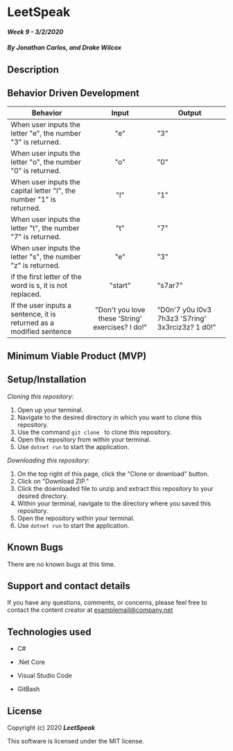 # LeetSpeak

#### _Week 9 - 3/2/2020_

#### _By Jonathan Carlos, and Drake Wilcox_

## **Description**

## **Behavior Driven Development**

| Behavior | Input | Output |
|----------|:-----:|--------|
|When user inputs the letter "e", the number "3" is returned. | "e" | "3" |
|When user inputs the letter "o", the number "0" is returned. | "o" | "0" |
|When user inputs the capital letter "I", the number "1" is returned. | "I" | "1" |
|When user inputs the letter "t", the number "7" is returned. | "t" | "7" |
|When user inputs the letter "s", the number "z" is returned. | "e" | "3" |
|if the first letter of the word is s, it is not replaced. | "start" | "s7ar7"|
|If the user inputs a sentence, it is returned as a modified sentence | "Don't you love these 'String' exercises? I do!" | "D0n'7 y0u l0v3 7h3z3 'S7ring' 3x3rciz3z? 1 d0!" |
## **Minimum Viable Product (MVP)**
 

## **Setup/Installation**

*Cloning this repository:*
1. Open up your terminal.
2. Navigate to the desired directory in which you want to clone this repository.
3. Use the command `git clone ` to clone this repository.
4. Open this repository from within your terminal.
5. Use `dotnet run` to start the application.

*Downloading this repository:*
1. On the top right of this page, click the "Clone or download" button.
2. Click on "Download ZIP."
3. Click the downloaded file to unzip and extract this repository to your desired directory.
4. Within your terminal, navigate to the directory where you saved this repository.
5. Open the repository within your terminal.
6. Use `dotnet run` to start the application.

## **Known Bugs**

There are no known bugs at this time.

## **Support and contact details**

If you have any questions, comments, or concerns, please feel free to contact the content creator at examplemail@company.net 

## **Technologies used**

* C#

* .Net Core

* Visual Studio Code

* GitBash

## **License**

Copyright (c) 2020 **_LeetSpeak_**

This software is licensed under the MIT license.